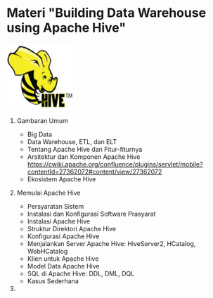 # Materi "Building Data Warehouse using Apache Hive"

<img src="img/hive-logo.jpg" width="150px" height="150px" />

1. Gambaran Umum
     * Big Data
     * Data Warehouse, ETL, dan ELT
     * Tentang Apache Hive dan Fitur-fiturnya
     * Arsitektur dan Komponen Apache Hive https://cwiki.apache.org/confluence/plugins/servlet/mobile?contentId=27362072#content/view/27362072
     * Ekosistem Apache Hive

2. Memulai Apache Hive
     * Persyaratan Sistem
     * Instalasi dan Konfigurasi Software Prasyarat
     * Instalasi Apache Hive
     * Struktur Direktori Apache Hive
     * Konfigurasi Apache Hive
     * Menjalankan Server Apache Hive: HiveServer2, HCatalog, WebHCatalog
     * Klien untuk Apache Hive
     * Model Data Apache Hive
     * SQL di Apache Hive: DDL, DML, DQL
     * Kasus Sederhana

3.
